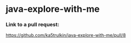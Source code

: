 # java-explore-with-me
### Link to a pull request:
https://github.com/ka5trulkin/java-explore-with-me/pull/8
